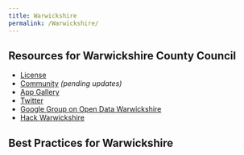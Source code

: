 ```yaml
---
title: Warwickshire
permalink: /Warwickshire/
---
```


Resources for Warwickshire County Council
-----------------------------------------

-   [License](http://opendata.warwickshire.gov.uk/pages/license)
-   [Community](http://opendata.warwickshire.gov.uk/pages/community) *(pending updates)*
-   [App Gallery](http://warwickshireopendata.wordpress.com/app-gallery/)
-   [Twitter](http://twitter.com/wccopendata)
-   [Google Group on Open Data Warwickshire](http://groups.google.co.uk/group/warwickshire-open-data?hl=en)
-   [Hack Warwickshire](http://warwickshireopendata.wordpress.com/hack-warwickshire/)

Best Practices for Warwickshire
-------------------------------